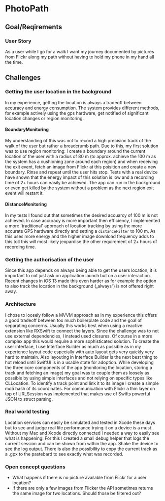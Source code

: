 # PhotoPath

## Goal/Reqirements

### User Story

As a user while I go for a walk I want my journey documented by pictures from Flickr along my 
path without having to hold my phone in my hand all the time.


## Challenges 

### Getting the user location in the background 

In my experience, getting the location is always a tradeoff between accuracy and energy 
consumption. The system provides different methods, for example actively using the gps 
hardware, get notified of significant location changes or region monitoring.

#### BoundaryMonitoring

My understanding of this was not to record a high precision track of the walk of the user 
but rather a breadcrumb path. Due to this, my first solution was to use region monitoring: 
I create a boundary around the current location of the user with a radius of 80 m (to approx. 
achieve the 100 m as the system has a cushioning zone around each region) and when
receiving the exit event, fetch an image from Flickr at this poisition and create a new boundary. 
Rinse and repeat until the user hits stop.
Tests with a real device have shown that the energy impact of this solution is low and a 
recording time of 2+ hours can easily be achieved. The app can run in the background or 
even get killed by the system without a problem as the next region exit event will restart it.

#### DistanceMonitoring

In my tests I found out that sometimes the desired accuarcy of 100 m is not achieved. In case 
accuracy is more important then efficiency, I implemented a more 'traditional' approach of 
location tracking by using the more accurate GPS hardware directly and setting 
a `distanceFilter` to 100 m. 
As this uses more energy and the higher image download frequency adds to this toll
this will most likely jeopardise the other requirement of 2+ hours of recording time.


### Getting the authorisation of the user

Since this app depends on always being able to get the users location, it is important to not 
just ask on application launch but on a user interaction. Recent changes in iOS 13 made this 
even harder as for example the option to also track the location in the background („always“)
is not offered right away. 


### Architecture 

I chose to loosely follow a MVVM approach as in my experience this offers a good tradeoff 
between too much boilerplate code and the goal of separating concerns. Usually this works
best when using a reactive extension like RXSwift to connect the layers. Since the challenge 
was to not use external dependencies, I instead used closures. Of course in a more complex 
app this would require a more sophisticated solution. 
To create the user interface, I use Interface Builder as much as possible as in my experience 
layout code especially with auto layout gets very quickly very hard to maintain. Also layouting 
in Interface Builder is the next best thing to hot reload until SwiftUI is in a usable state for 
adoption.
While developing the three core components of the app (monitoring the location, storing a 
track and fetching an image) my goal was to couple them as loosely as possible by using 
simple interfaces and not relying on specific types like CLLocation. To identify a track point 
and link it to its image I create a simple md5 hash of its coordinates.
For communication with Flickr a thin layer on top of URLSession was implemented that 
makes use of Swifts powerful JSON to struct parsing. 


### Real world testing

Location services can easily be simulated and tested in Xcode these days but to see and 
judge real life performance trying it on a device is a must. Without my Mac and Xcode 
directly connected I needed a way to easily see what is happening. For this I created a small 
debug helper that logs the current session and can be shown from within the app. Shake the 
device to see the log output.
There is also the possibility to copy the current track as a .gpx to the pastebard to see exactly
what was recorded.


### Open concept questions

*   What happens if there is no picture available from Flickr for a user location?
*   If there are only a few images from Flicker the API sometimes returns the same image for 
    two locations. Should those be filtered out?
